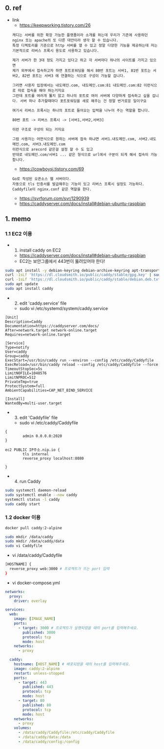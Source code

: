 ## 0. ref
- link
    - https://keepworking.tistory.com/26
    ```
    캐디는 서버를 위한 확장 가능한 플랫폼이라 소개를 하는데 우리가 기존에 사용하던 nginx 또는 apache의 또 다른 대안이라 생각 할 수 있습니다.
    특정 디렉토리를 기준으로 http 서버를 열 수 있고 정말 다양한 기능을 제공하는데 저는 기본적으로 리버스 프록시 용도로 사용하고 있습니다.

    제가 서버가 한 3대 정도 가지고 있다고 하고 각 서버마다 하나의 사이트를 가지고 있으면
    제가 외부에서 접속하고자 하면 포트포워딩을 해서 80번 포트는 서버1, 81번 포트는 서버2, 82번 포트는 서버3 에 연결하는 식으로 구성이 가능할 겁니다.
     
    그러면 사용자 입장에서는 내도메인.com, 내도메인.com:81 내도메인.com:82 이런식으로 따로 접속을 해야 하는거지요
    그런데 포트를 여러개 뚫지 않고 하나의 포트로 여러 서버에 다양하게 접속하고 싶을 겁니다. 서버 하나 추가할때마다 포트포워딩을 새로 해주는 건 정말 번거로운 일이구요
     
    여기서 리버스 프록시는 하나의 포트로 들어오는 입력을 나누어 주는 역할을 합니다.
     
    80번 포트 -> 리버스 프록시 -> [서버1,서버2,서버3]
     
    이런 구조로 구성이 되는 거지요
     
    그럼 사용자는 어떤식으로 원하는 서버에 접속 하냐면 서버1.내도메인.com, 서버2.내도메인.com, 서버3.내도메인.com
    이런식으로 arecord 같은걸 설정 할 수 도 있고
    반대로 내도메인.com/서버1 ... 같은 형식으로 url에서 구분이 되게 해서 접속이 가능합니다.

    ```
    - https://cowboysj.tistory.com/69
    ```
    Go로 작성된 오픈소스 웹 서버이다.
    자동으로 tls 인증서를 발급해주는 기능이 있고 리버스 프록시 설정도 가능하다.
    Caddyfile이 nginx.conf 같은 역할을 한다.
    ```
    - https://svrforum.com/svr/1290939
    - https://caddyserver.com/docs/install#debian-ubuntu-raspbian

## 1. memo

### 1.1 EC2 이용

- 1. install caddy on EC2
    - https://caddyserver.com/docs/install#debian-ubuntu-raspbian
    - EC2는 보안그룹에서 443번이 뚫려있어야 한다!

```bash
sudo apt install -y debian-keyring debian-archive-keyring apt-transport-https curl
curl -1sLf 'https://dl.cloudsmith.io/public/caddy/stable/gpg.key' | sudo gpg --dearmor -o /usr/share/keyrings/caddy-stable-archive-keyring.gpg
curl -1sLf 'https://dl.cloudsmith.io/public/caddy/stable/debian.deb.txt' | sudo tee /etc/apt/sources.list.d/caddy-stable.list
sudo apt update
sudo apt install caddy
```

- 2. edit 'caddy.service' file
    - sudo vi /etc/systemd/system/caddy.service

```text
[Unit]
Description=Caddy
Documentation=https://caddyserver.com/docs/
After=network.target network-online.target
Requires=network-online.target

[Service]
Type=notify
User=caddy
Group=caddy
ExecStart=/usr/bin/caddy run --environ --config /etc/caddy/Caddyfile
ExecReload=/usr/bin/caddy reload --config /etc/caddy/Caddyfile --force
TimeoutStopSec=5s
LimitNOFILE=1048576
LimitNPROC=512
PrivateTmp=true
ProtectSystem=full
AmbientCapabilities=CAP_NET_BIND_SERVICE

[Install]
WantedBy=multi-user.target
```

- 3. edit 'Caddyfile' file
    - sudo vi /etc/caddy/Caddyfile

```text
{
        admin 0.0.0.0:2020
}

ec2 PUBLIC IP주소.nip.io {
        tls internal
        reverse_proxy localhost:8080
       
}
```

- 4. run Caddy
```bash
sudo systemctl daemon-reload
sudo systemctl enable --now caddy
systemctl status -l caddy
sudo caddy start
```


### 1.2 docker 이용


```bash
docker pull caddy:2-alpine

sudo mkdir /data/caddy
sudo mkdir /data/caddy/data
sudo vi Caddyfile
```

- vi /data/caddy/Caddyfile
```bash
[HOSTNAME] {
  reverse_proxy web:3000 # 프로젝트가 뜨는 port 입력
}
```

- vi docker-compose.yml
```yml
networks:
  proxy:
    driver: overlay

services:
  web:
    image: [IMAGE_NAME]
    ports:
      - target: 3000 # 프로젝트가 실행되었을 때의 port를 입력해주세요.
        published: 3000
        protocol: tcp
        mode: host
    networks:
      - proxy

  caddy:
    hostname: [HOST_NAME] # 배포되었을 때의 host를 입력해주세요.
    image: caddy:2-alpine
    restart: unless-stopped
    ports:
      - target: 443
        published: 443
        protocol: tcp
        mode: host
      - target: 80
        published: 80
        protocol: tcp
        mode: host
    networks:
      - proxy
    volumes:
      - /data/caddy/Caddyfile:/etc/caddy/Caddyfile
      - /data/caddy/data:/data
      - /data/caddy/config:/config
  
```